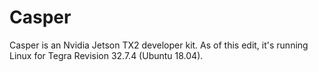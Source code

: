 <!-- TITLE: Casper Computer -->
<!-- SUBTITLE: An embedded supercomputer available for various research tasks -->

# Casper
Casper is an Nvidia Jetson TX2 developer kit. As of this edit, it's running Linux for Tegra Revision 32.7.4 (Ubuntu 18.04).
